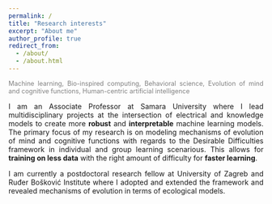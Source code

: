 ```yaml
---
permalink: /
title: "Research interests"
excerpt: "About me"
author_profile: true
redirect_from: 
  - /about/
  - /about.html
---
```

<div style="text-align: justify;">
<span style="color:gray; font-size:90%;">
Machine learning, Bio-inspired computing, Behavioral science, Evolution of mind and cognitive functions, Human-centric artificial intelligence
</span>

I am an Associate Professor at Samara University where I lead multidisciplinary projects at the intersection of electrical and knowledge models to create more **robust** and **interpretable**  machine learning models. The primary focus of my research is on modeling mechanisms of evolution of mind and cognitive functions with regards to the Desirable Difficulties  framework in individual and group learning scenarious. This allows for **training on less data** with the right amount of difficulty for **faster learning**.  <br>     

I am currently a postdoctoral research fellow at University of Zagreb and Ruđer Bošković Institute where I adopted and extended the framework and revealed mechanisms of evolution in terms of ecological models.   
</div>
